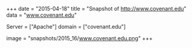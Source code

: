 
+++
date = "2015-04-18"
title = "Snapshot of http://www.covenant.edu"
data = "www.covenant.edu"

Server = ["Apache"]
domain = ["covenant.edu"]

  image = "snapshots/2015_16/www.covenant.edu.png"
+++
#
